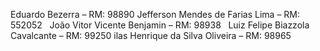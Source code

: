 Eduardo Bezerra – RM: 98890
Jefferson Mendes de Farias Lima – RM: 552052   
João Vitor Vicente Benjamin – RM: 98938   
Luiz Felipe Biazzola Cavalcante – RM: 99250
ilas Henrique da Silva Oliveira – RM: 98965  

